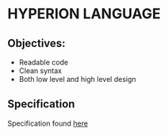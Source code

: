 # HYPERION LANGUAGE

## Objectives:

- Readable code
- Clean syntax
- Both low level and high level design

## Specification

Specification found [here](/docs/spec.md)

